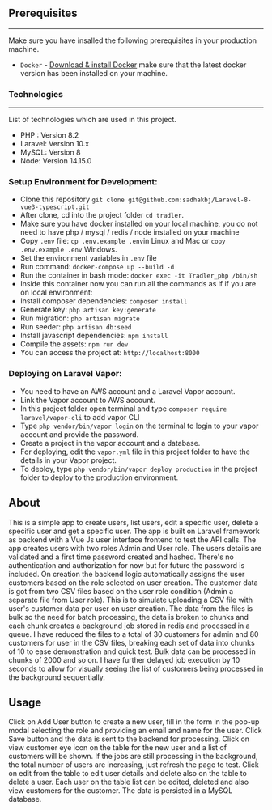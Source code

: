 ## Prerequisites

---

Make sure you have insalled the following prerequisites in your production machine.

-   `Docker` - [Download & install Docker](https://docs.docker.com/get-docker/) make sure that the latest docker version has been installed on your machine.

### Technologies

---

List of technologies which are used in this project.

-   PHP : Version 8.2
-   Laravel: Version 10.x
-   MySQL: Version 8
-   Node: Version 14.15.0

### Setup Environment for Development:

- Clone this repository `git clone git@github.com:sadhakbj/Laravel-8-vue3-typescript.git`
- After clone, cd into the project folder `cd tradler`.
- Make sure you have docker installed on your local machine, you do not need to have php / mysql / redis / node installed on your machine
- Copy `.env` file: `cp .env.example .env`in Linux and Mac or `copy .env.example .env` Windows.
- Set the environment variables in `.env` file
- Run command: `docker-compose up --build -d`
-  Run the container in bash mode: `docker exec -it Tradler_php /bin/sh`
- Inside this container now you can run all the commands as if if you are on local environment:
- Install composer dependencies: `composer install`
- Generate key: `php artisan key:generate`
- Run migration: `php artisan migrate`
- Run seeder: `php artisan db:seed`
- Install javascript dependencies: `npm install`
- Compile the assets: `npm run dev`  
- You can access the project at: `http://localhost:8000`

### Deploying on Laravel Vapor:

-   You need to have an AWS account and a Laravel Vapor account.
-   Link the Vapor account to AWS account.
-   In this project folder open terminal and type `composer require laravel/vapor-cli` to add vapor CLI
-   Type `php vendor/bin/vapor login` on the terminal to login to your vapor account and provide the password.
-   Create a project in the vapor account and a database.
-   For deploying, edit the `vapor.yml` file in this project folder to have the details in your Vapor project.
-   To deploy, type `php vendor/bin/vapor deploy production` in the project folder to deploy to the production environment.

## About

This is a simple app to create users, list users, edit a specific user, delete a specific user and get a specific user. The app is built on Laravel framework as backend with a Vue Js user interface
frontend to test the API calls. The app creates users with two roles Admin and User role. The users details are validated and a first time password created and hashed. There's no authentication and authorization for now but for future the password is included. 
On creation the backend logic automatically assigns the user customers based on the role selected on user creation. The customer data is got from two CSV files based on the user role condition (Admin a separate file from User role). This is to simulate uploading a CSV file with user's customer data per user on user creation. The data from the files is bulk so the need for batch processing, the data is broken to chunks and each chunk creates a background job stored in redis and processed in a queue. 
I have reduced the files to a total of 30 customers for admin and 80 customers for user in the CSV files, breaking each set of data into chunks of 10 to ease demonstration and quick test. Bulk data can be processed in chunks of 2000 and so on. I have further delayed job execution by 10 seconds to allow for visually seeing the list of customers being processed in the background sequentially.

## Usage 

Click on Add User button to create a new user, fill in the form in the pop-up modal selecting the role and providing an email and name for the user. Click Save button and the data is sent to the backend for processing. Click on view customer eye icon on the table for the new user and a list of customers will be shown. 
If the jobs are still processing in the background, the total number of users are increasing, just refresh the page to test. Click on edit from the table to edit user details and delete also on the table to delete a user. Each user on the table list can be edited, deleted and also view customers for the customer. The data is persisted in a MySQL database.


